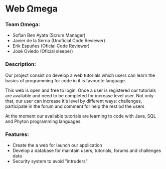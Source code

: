 # Web Ωmega
### Team Ωmega:
- Sofian Ben Ayata (Scrum Manager)
- Javier de la Serna (Unoficial Code Reviewer)
- Erik Espuñes (Oficial Code Reviewer)
- José Oviedo (Oficial sleeper)

### Description:
Our project consist on develop a web tutorials which users can learn
the basics of programming for code in it is favourite language.

This web is open and free to login. Once a user is registered our
tutorials are available and need to be completed for increase level
user. Not only that, our user can increase it's level by different
ways: challenges, participate in the forum and comment for help the
rest od the users

At the moment our available tutorials are learning to code with
Java, SQL and Phyton programming languages.

### Features:
- Create the a web for launch our application
- Develop a database for maintain users, tutorials, forums and
challenges data
- Security system to avoid "intruders"
